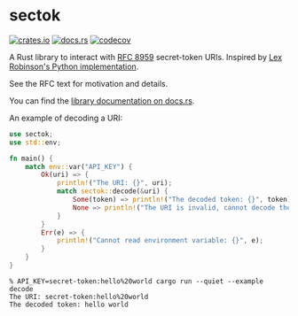 # sectok
[![crates.io](https://img.shields.io/crates/v/sectok)](https://crates.io/crates/sectok)
[![docs.rs](https://docs.rs/sectok/badge.svg)](https://docs.rs/sectok/)
[![codecov](https://codecov.io/gh/jstasiak/sectok/branch/master/graph/badge.svg?token=U83QZ5OQTE)](https://codecov.io/gh/jstasiak/sectok)

A Rust library to interact with [RFC 8959](https://tools.ietf.org/html/rfc8959) secret-token URIs.
Inspired by [Lex Robinson's Python implementation](https://github.com/Lexicality/secret-token).

See the RFC text for motivation and details.

You can find the [library documentation on docs.rs](https://docs.rs/sectok/).

An example of decoding a URI:

```rust
use sectok;
use std::env;

fn main() {
    match env::var("API_KEY") {
        Ok(uri) => {
            println!("The URI: {}", uri);
            match sectok::decode(&uri) {
                Some(token) => println!("The decoded token: {}", token),
                None => println!("The URI is invalid, cannot decode the token"),
            }
        }
        Err(e) => {
            println!("Cannot read environment variable: {}", e);
        }
    }
}
```

```
% API_KEY=secret-token:hello%20world cargo run --quiet --example decode
The URI: secret-token:hello%20world
The decoded token: hello world
```

